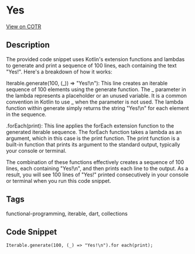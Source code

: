 # Yes

[View on COTR](https://cotr.dev/snippet/357)

## Description
The provided code snippet uses Kotlin's extension functions and lambdas to generate and print a sequence of 100 lines, each containing the text "Yes!". Here's a breakdown of how it works:

Iterable.generate(100, (_)) => "Yes!\n"): This line creates an iterable sequence of 100 elements using the generate function. The _ parameter in the lambda represents a placeholder or an unused variable. It is a common convention in Kotlin to use _ when the parameter is not used. The lambda function within generate simply returns the string "Yes!\n" for each element in the sequence.

.forEach(print): This line applies the forEach extension function to the generated iterable sequence. The forEach function takes a lambda as an argument, which in this case is the print function. The print function is a built-in function that prints its argument to the standard output, typically your console or terminal.

The combination of these functions effectively creates a sequence of 100 lines, each containing "Yes!\n", and then prints each line to the output. As a result, you will see 100 lines of "Yes!" printed consecutively in your console or terminal when you run this code snippet.

## Tags
functional-programming, iterable, dart, collections

## Code Snippet
```
Iterable.generate(100, (_) => "Yes!\n").for each(print);
```
